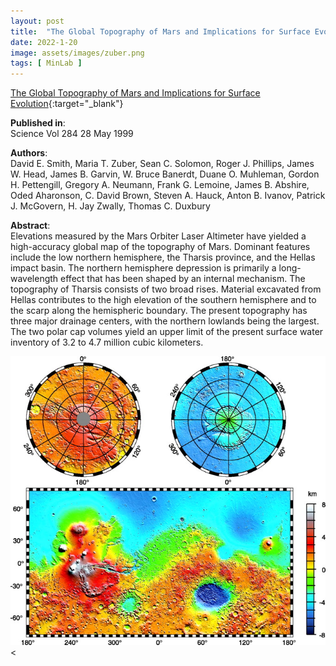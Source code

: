 ```yaml
---
layout: post
title:  "The Global Topography of Mars and Implications for Surface Evolution"
date: 2022-1-20
image: assets/images/zuber.png
tags: [ MinLab ]
---
```


[The Global Topography of Mars and Implications for Surface Evolution](https://mars.nasa.gov/mgs/sci/mola/dec10-99rel/mola_global.pdf){:target="_blank"} 

**Published in**:   
Science Vol 284 28 May 1999

**Authors**:   
David E. Smith, Maria T. Zuber, Sean C. Solomon, Roger J. Phillips, James W. Head, James B. Garvin, W. Bruce Banerdt, Duane O. Muhleman, Gordon H. Pettengill, Gregory A. Neumann, Frank G. Lemoine, James B. Abshire, Oded Aharonson, C. David Brown, Steven A. Hauck, Anton B. Ivanov, Patrick J. McGovern, H. Jay Zwally, Thomas C. Duxbury

**Abstract**:   
Elevations measured by the Mars Orbiter Laser Altimeter have yielded a high-accuracy global map of the topography of Mars. Dominant features include the low northern hemisphere, the Tharsis province, and the Hellas impact basin. The northern hemisphere depression is primarily a long-wavelength effect that has been shaped by an internal mechanism. The topography of Tharsis consists of two broad rises. Material excavated from Hellas contributes to the high elevation of the southern hemisphere and to the scarp along the hemispheric boundary. The present topography has three major drainage centers, with the
northern lowlands being the largest. The two polar cap volumes yield an upper limit of the present surface water inventory of 3.2 to 4.7 million cubic kilometers.

<div><img src="/assets/images/se2197547002.jpeg" class="img-fluid" alt="Global Topography of Mars" /></div><
